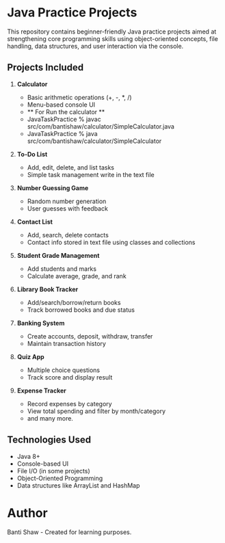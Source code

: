 # Java Practice Projects

This repository contains beginner-friendly Java practice projects aimed at strengthening core programming skills using object-oriented concepts, file handling, data structures, and user interaction via the console.

## Projects Included

1. **Calculator**
   - Basic arithmetic operations (+, -, *, /)
   - Menu-based console UI
   - ** For Run the calculator **
    - JavaTaskPractice % javac src/com/bantishaw/calculator/SimpleCalculator.java 
    - JavaTaskPractice % java src/com/bantishaw/calculator/SimpleCalculator

2. **To-Do List**
   - Add, edit, delete, and list tasks
   - Simple task management write in the text file

3. **Number Guessing Game**
   - Random number generation
   - User guesses with feedback

4. **Contact List**
   - Add, search, delete contacts
   - Contact info stored in text file using classes and collections

5. **Student Grade Management**
   - Add students and marks
   - Calculate average, grade, and rank

6. **Library Book Tracker**
   - Add/search/borrow/return books
   - Track borrowed books and due status

7. **Banking System**
   - Create accounts, deposit, withdraw, transfer
   - Maintain transaction history

8. **Quiz App**
   - Multiple choice questions
   - Track score and display result

9. **Expense Tracker**
   - Record expenses by category
   - View total spending and filter by month/category
   - and many more.

## Technologies Used

- Java 8+
- Console-based UI
- File I/O (in some projects)
- Object-Oriented Programming
- Data structures like ArrayList and HashMap


# Author
Banti Shaw - Created for learning purposes.


